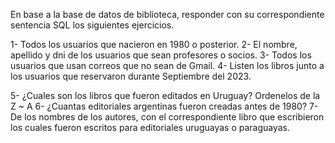 En base a la base de datos de biblioteca, responder con su correspondiente sentencia SQL
los siguientes ejercicios.

1- Todos los usuarios que nacieron en 1980 o posterior.
2- El nombre, apellido y dni de los usuarios que sean profesores o socios.
3- Todos los usuarios que usan correos que no sean de Gmail.
4- Listen los libros junto a los usuarios que reservaron durante Septiembre del 2023. 

5- ¿Cuales son los libros que fueron editados en Uruguay? Ordenelos de la Z ~ A
6- ¿Cuantas editoriales argentinas fueron creadas antes de 1980?
7- De los nombres de los autores, con el correspondiente libro que escribieron los cuales fueron escritos para editoriales uruguayas o paraguayas.

